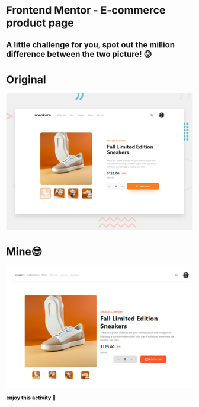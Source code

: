 # Frontend Mentor - E-commerce product page



## A little challenge for you, spot out the million difference between the two picture! 😜

# Original
![Design preview for the E-commerce product page coding challenge](./design/desktop-preview.jpg)

# Mine😎

![Frontend Mentor](./mehWebsite.png)

**enjoy this activity** 🚀

